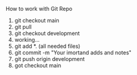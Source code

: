 How to work with Git Repo
1. git checkout main
2. git pull
3. git checkout development
4. working...
5. git add *. (all needed files)
6. git commit -m "Your imortand adds and notes"
7. git push origin development
8. got checkout main